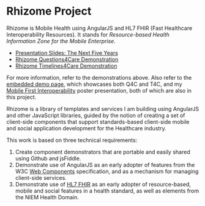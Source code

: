 Rhizome Project
===============

Rhizome is Mobile Health using AngularJS and HL7 FHIR (Fast Healthcare Interoperability Resources). It stands for  *Resource-based Health Information Zone for the Mobile Enterprise*.

<!---In the philosophy of [Deleuze and Guattari](http://en.wikipedia.org/wiki/Capitalism_and_Schizophrenia), a *rhizome* is a non-hierarchical alternative to binary opposition, which describes a cultural discourse that provides multiple entry and exit points for interpretation; when a rhizome is divided, the sub-divisions are all fruitful. [wikipedia](http://en.wikipedia.org/wiki/Rhizome_%28philosophy%29) -->

+ [Presentation Slides: The Next Five Years](http://jsfiddle.net/phollott/4czk30n8/embedded/result/)
+ [Rhizome Questions4Care Demonstration](https://github.com/phollott/rhizome/blob/master/q4c/README.md)
+ [Rhizome Timelines4Care Demonstration](https://github.com/phollott/rhizome/tree/master/t4c/README.md)

For more information, refer to the demonstrations above. Also refer to the [embedded demo page](http://phollott.github.io/rhizome/), which showcases both Q4C and T4C, and my [Mobile First Interoperability](http://phollott.github.io/rhizome/mobile-first-interop.svg) poster presentation, both of which are also in this project.

Rhizome is a library of templates and services I am building using AngularJS and other JavaScript libraries, guided by the notion of creating a set of client-side components that support standards-based client-side mobile and social application development for the Healthcare industry.

This work is based on three technical requirements:

1. Create component demonstrators that are portable and easily shared using Github and jsFiddle.
2. Demonstrate use of AngularJS as an early adopter of features from the W3C [Web Components](http://www.w3.org/TR/components-intro/) specification, and as a mechanism for managing client-side services.
2. Demonstrate use of [HL7 FHIR](http://www.hl7.org/implement/standards/fhir/) as an early adopter of resource-based, mobile and social features in a health standard, as well as elements from the NIEM Health Domain.

<!---Like the rhizome, the HL7 FHIR standard is non-hierarchical, relying instead on multiple entry points and interdependencies through linking. This is a concept borrowed from [Roy Fielding's work on REST](http://www.ics.uci.edu/~fielding/pubs/dissertation/top.htm). By sub-dividing a web application into services and components, Web Component frameworks like Mozilla [Brick](http://brick.mozilla.io/), Google [AngularJS](https://angularjs.org/) and [Polymer](https://plus.google.com/+PolymerProject/posts) follow a similar guiding principle.-->
